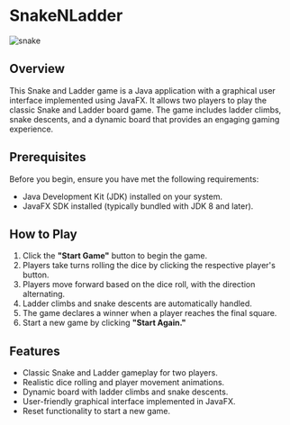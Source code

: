 # SnakeNLadder
![snake](https://github.com/adityagaur0/SnakeNLadder/assets/112656570/788c0e78-9145-4c08-ad81-872440cea6d7)

## Overview

This Snake and Ladder game is a Java application with a graphical user interface implemented using JavaFX. It allows two players to play the classic Snake and Ladder board game. The game includes ladder climbs, snake descents, and a dynamic board that provides an engaging gaming experience.

## Prerequisites

Before you begin, ensure you have met the following requirements:

- Java Development Kit (JDK) installed on your system.
- JavaFX SDK installed (typically bundled with JDK 8 and later).

## How to Play

1. Click the **"Start Game"** button to begin the game.
2. Players take turns rolling the dice by clicking the respective player's button.
3. Players move forward based on the dice roll, with the direction alternating.
4. Ladder climbs and snake descents are automatically handled.
5. The game declares a winner when a player reaches the final square.
6. Start a new game by clicking **"Start Again."**

## Features

- Classic Snake and Ladder gameplay for two players.
- Realistic dice rolling and player movement animations.
- Dynamic board with ladder climbs and snake descents.
- User-friendly graphical interface implemented in JavaFX.
- Reset functionality to start a new game.


